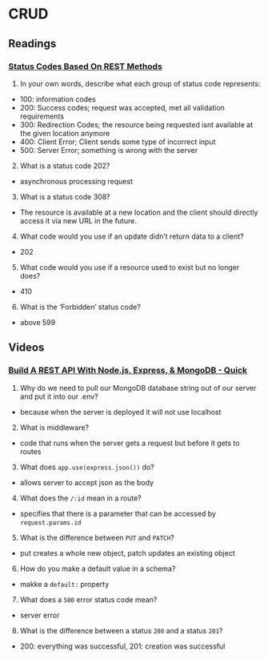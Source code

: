 # CRUD

## Readings
### [Status Codes Based On REST Methods](https://www.moesif.com/blog/technical/api-design/Which-HTTP-Status-Code-To-Use-For-Every-CRUD-App/)
1. In your own words, describe what each group of status code represents:
  - 100: information codes
  - 200: Success codes; request was accepted, met all validation requirements
  - 300: Redirection Codes; the resource being requested isnt available at the given location anymore
  - 400: Client Error; Client sends some type of incorrect input
  - 500: Server Error; something is wrong with the server
2. What is a status code 202?
  - asynchronous processing request
3. What is a status code 308?
  - The resource is available at a new location and the client should directly access it via new URL in the future.
4. What code would you use if an update didn’t return data to a client?
  - 202
5. What code would you use if a resource used to exist but no longer does?
  - 410
6. What is the ‘Forbidden’ status code?
  - above 599

## Videos
### [Build A REST API With Node.js, Express, & MongoDB - Quick](https://www.youtube.com/channel/UCFbNIlppjAuEX4znoulh0Cw)
1. Why do we need to pull our MongoDB database string out of our server and put it into our .env?
  - because when the server is deployed it will not use localhost
2. What is middleware?
  - code that runs when the server gets a request but before it gets to routes
3. What does `app.use(express.json())` do?
  - allows server to accept json as the body
4. What does the `/:id` mean in a route?
  - specifies that there is a parameter that can be accessed by `request.params.id`
5. What is the difference between `PUT` and `PATCH`?
  - put creates a whole new object, patch updates an existing object
6. How do you make a default value in a schema?
  - makke a `default:` property
7. What does a `500` error status code mean?
  - server error
8. What is the difference between a status `200` and a status `201`?
  - 200: everything was successful, 201: creation was successful

